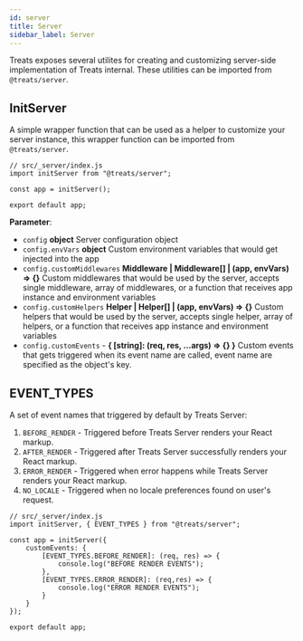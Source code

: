 ```yaml
---
id: server
title: Server
sidebar_label: Server
---
```


Treats exposes several utilites for creating and customizing server-side implementation of Treats internal. These utilities can be imported from `@treats/server`.

## InitServer

A simple wrapper function that can be used as a helper to customize your server instance, this wrapper function can be imported from `@treats/server`.

```
// src/_server/index.js
import initServer from "@treats/server";

const app = initServer();

export default app;
```

**Parameter**:

-   `config` **object** Server configuration object
-   `config.envVars` **object** Custom environment variables that would get injected into the app
-   `config.customMiddlewares` **Middleware | Middleware[] | (app, envVars) => {}** Custom middlewares that would be used by the server, accepts single middleware, array of middlewares, or a function that receives app instance and environment variables
-   `config.customHelpers` **Helper | Helper[] | (app, envVars) => {}** Custom helpers that would be used by the server, accepts single helper, array of helpers, or a function that receives app instance and environment variables
-   `config.customEvents` - **{ [string]: (req, res, ...args) => {} }** Custom events that gets triggered when its event name are called, event name are specified as the object's key.

## EVENT_TYPES

A set of event names that triggered by default by Treats Server:

1. `BEFORE_RENDER` - Triggered before Treats Server renders your React markup.
2. `AFTER_RENDER` - Triggered after Treats Server successfully renders your React markup.
3. `ERROR_RENDER` - Triggered when error happens while Treats Server renders your React markup.
4. `NO_LOCALE` - Triggered when no locale preferences found on user's request.

```
// src/_server/index.js
import initServer, { EVENT_TYPES } from "@treats/server";

const app = initServer({
    customEvents: {
        [EVENT_TYPES.BEFORE_RENDER]: (req, res) => {
            console.log("BEFORE RENDER EVENTS");
        },
        [EVENT_TYPES.ERROR_RENDER]: (req,res) => {
            console.log("ERROR RENDER EVENTS");
        }
    }
});

export default app;
```
